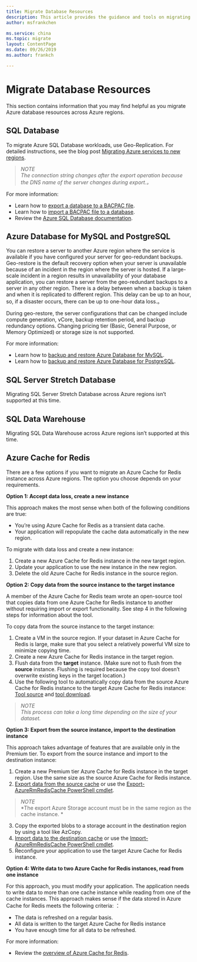 ```yaml
---
title: Migrate Database Resources
description: This article provides the guidance and tools on migrating databases resources.
author: msfrankchen

ms.service: china 
ms.topic: migrate
layout: ContentPage 
ms.date: 09/26/2019
ms.author: frankch

---
```



# Migrate Database Resources

This section contains information that you may find helpful as you migrate Azure database resources across Azure regions.

## SQL Database

To migrate Azure SQL Database workloads, use Geo-Replication. For detailed instructions, see the blog post [Migrating Azure services to new regions](https://azure.microsoft.com/en-us/blog/migrating-azure-services-to-new-regions/).

>*NOTE*  
>*The connection string changes after the export operation because the DNS name of the server changes during export.。*

For more information: 
* Learn how to [export a database to a BACPAC file](https://docs.azure.cn/en-us/sql-database/sql-database-export).
* Learn how to [import a BACPAC file to a database](https://docs.azure.cn/en-us/sql-database/sql-database-import).
* Review the [Azure SQL Database documentation](https://docs.azure.cn/en-us/sql-database/).

## Azure Database for MySQL and PostgreSQL

You can restore a server to another Azure region where the service is available if you have configured your server for geo-redundant backups. Geo-restore is the default recovery option when your server is unavailable because of an incident in the region where the server is hosted. If a large-scale incident in a region results in unavailability of your database application, you can restore a server from the geo-redundant backups to a server in any other region. There is a delay between when a backup is taken and when it is replicated to different region. This delay can be up to an hour, so, if a disaster occurs, there can be up to one-hour data loss.。

During geo-restore, the server configurations that can be changed include compute generation, vCore, backup retention period, and backup redundancy options. Changing pricing tier (Basic, General Purpose, or Memory Optimized) or storage size is not supported.

For more information:
* Learn how to [backup and restore Azure Database for MySQL](https://docs.azure.cn/en-us/mysql/concepts-backup).
* Learn how to [backup and restore Azure Database for PostgreSQL](https://docs.azure.cn/en-us/postgresql/concepts-backup).

## SQL Server Stretch Database

Migrating SQL Server Stretch Database across Azure regions isn’t supported at this time.

## SQL Data Warehouse

Migrating SQL Data Warehouse across Azure regions isn’t supported at this time.

## Azure Cache for Redis

There are a few options if you want to migrate an Azure Cache for Redis instance across Azure regions. The option you choose depends on your requirements.

**Option 1: Accept data loss, create a new instance**

This approach makes the most sense when both of the following conditions are true:
*	You’re using Azure Cache for Redis as a transient data cache.
* Your application will repopulate the cache data automatically in the new region. 

To migrate with data loss and create a new instance: 
1.	Create a new Azure Cache for Redis instance in the new target region.
2.	Update your application to use the new instance in the new region.
3.	Delete the old Azure Cache for Redis instance in the source region.


**Option 2: Copy data from the source instance to the target instance**

A member of the Azure Cache for Redis team wrote an open-source tool that copies data from one Azure Cache for Redis instance to another without requiring import or export functionality. See step 4 in the following steps for information about the tool.

To copy data from the source instance to the target instance: 
1. Create a VM in the source region. If your dataset in Azure Cache for Redis is large, make sure that you select a relatively powerful VM size to minimize copying time.
2. Create a new Azure Cache for Redis instance in the target region.
3. Flush data from the **target** instance. (Make sure not to flush from the **source** instance. Flushing is required because the copy tool doesn’t overwrite existing keys in the target location.) 
4. Use the following tool to automatically copy data from the source Azure Cache for Redis instance to the target Azure Cache for Redis instance: [Tool source](https://github.com/deepakverma/redis-copy) and [tool download](https://github.com/deepakverma/redis-copy/releases/download/alpha/Release.zip).

>*NOTE*  
>*This process can take a long time depending on the size of your dataset.*

**Option 3: Export from the source instance, import to the destination instance**

This approach takes advantage of features that are available only in the Premium tier. 
To export from the source instance and import to the destination instance: 
1. Create a new Premium tier Azure Cache for Redis instance in the target region. Use the same size as the source Azure Cache for Redis instance.
2. [Export data from the source cache](https://docs.azure.cn/azure-cache-for-redis/cache-how-to-import-export-data) or use the [Export-AzureRmRedisCache PowerShell cmdlet](https://docs.microsoft.com/powershell/module/azurerm.rediscache/export-azurermrediscache?view=azurermps-6.13.0&viewFallbackFrom=azurermps-6.4.0).
>*NOTE*  
>*The export Azure Storage account must be in the same region as the cache instance. *
3. Copy the exported blobs to a storage account in the destination region by using a tool like AzCopy.
4. [Import data to the destination cache](https://docs.azure.cn/azure-cache-for-redis/cache-how-to-import-export-data) or use the [Import-AzureRmRedisCache PowerShell cmdlet](https://docs.microsoft.com/powershell/module/azurerm.rediscache/import-azurermrediscache?view=azurermps-6.13.0&viewFallbackFrom=azurermps-6.4.0).
5. Reconfigure your application to use the target Azure Cache for Redis instance.

**Option 4: Write data to two Azure Cache for Redis instances, read from one instance**

For this approach, you must modify your application. The application needs to write data to more than one cache instance while reading from one of the cache instances. This approach makes sense if the data stored in Azure Cache for Redis meets the following criteria: ：
* The data is refreshed on a regular basis.
* All data is written to the target Azure Cache for Redis instance
* You have enough time for all data to be refreshed.
 
For more information: 
* Review the [overview of Azure Cache for Redis](https://docs.azure.cn/zh-cn/azure-cache-for-redis/cache-overview).



